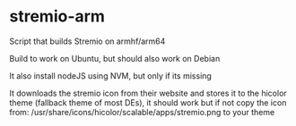 # stremio-arm

Script that builds Stremio on armhf/arm64

Build to work on Ubuntu, but should also work on Debian

It also install nodeJS using NVM, but only if its missing

It downloads the stremio icon from their website and stores it to the hicolor theme (fallback theme of most DEs), it should work but if not copy the icon from:
/usr/share/icons/hicolor/scalable/apps/stremio.png
to your theme


